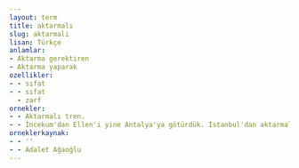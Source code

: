 ```yaml
---
layout: term
title: aktarmalı
slug: aktarmali
lisan: Türkçe
anlamlar:
- Aktarma gerektiren
- Aktarma yaparak
ozellikler:
- - sıfat
- - sıfat
  - zarf
ornekler:
- - Aktarmalı tren.
- - İncekum'dan Ellen'i yine Antalya'ya götürdük. İstanbul'dan aktarmalı New York'a döndü.
orneklerkaynak:
- - ''
- - Adalet Ağaoğlu
---
```

